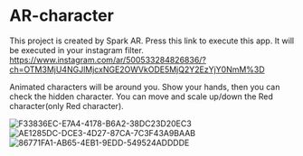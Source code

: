 # AR-character


This project is created by Spark AR.
Press this link to execute this app.
It will be executed in your instagram filter.
https://www.instagram.com/ar/500533284826836/?ch=OTM3MjU4NGJlMjcxNGE2OWVkODE5MjQ2Y2EzYjY0NmM%3D

Animated characters will be around you.
Show your hands, then you can check the hidden character.
You can move and scale up/down the Red character(only Red character).

![F33836EC-E7A4-4178-B6A2-38DC23D20EC3](https://user-images.githubusercontent.com/63223218/160562329-255f3521-3e8b-40b2-87e3-777f369b554b.JPG)
![AE1285DC-DCE3-4D27-87CA-7C3F43A9BAAB](https://user-images.githubusercontent.com/63223218/160563501-273df7f9-1db0-4aa0-87a1-ffaf2b7ca85e.JPG)
![86771FA1-AB65-4EB1-9EDD-549524ADDDDE](https://user-images.githubusercontent.com/63223218/160563529-f5465b74-16d6-45f5-ad9e-b24f5883b1ea.JPG)

